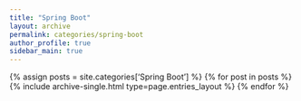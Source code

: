 ```yaml
---
title: "Spring Boot"
layout: archive
permalink: categories/spring-boot
author_profile: true
sidebar_main: true
---
```


{% assign posts = site.categories[‘Spring Boot’] %}
{% for post in posts %} {% include archive-single.html type=page.entries_layout %} {% endfor %}